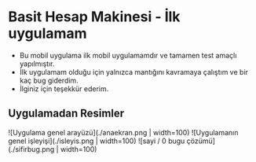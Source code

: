 # Basit Hesap Makinesi - İlk uygulamam
- Bu mobil uygulama ilk mobil uygulamamdır ve tamamen test amaçlı yapılmıştır.
- İlk uygulamam olduğu için yalnızca mantığını kavramaya çalıştım ve bir kaç bug giderdim.
- İlginiz için teşekkür ederim.
## Uygulamadan Resimler
![Uygulama genel arayüzü](./anaekran.png | width=100)
![Uygulamanın genel işleyişi](./isleyis.png | width=100)
![sayi / 0 bugu çözümü](./sifirbug.png | width=100)
